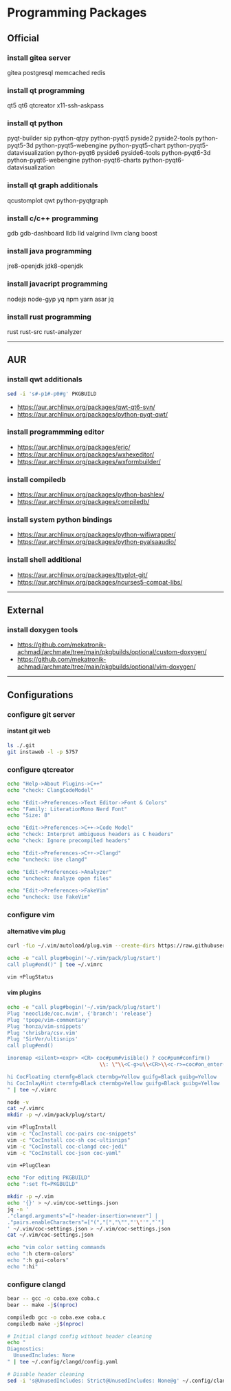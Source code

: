 # Programming Packages

## Official

### install gitea server

gitea postgresql
memcached redis

### install qt programming

qt5 qt6 qtcreator
x11-ssh-askpass

### install qt python

pyqt-builder
sip python-qtpy
python-pyqt5
pyside2 pyside2-tools
python-pyqt5-3d python-pyqt5-webengine
python-pyqt5-chart python-pyqt5-datavisualization
python-pyqt6
pyside6 pyside6-tools
python-pyqt6-3d python-pyqt6-webengine
python-pyqt6-charts python-pyqt6-datavisualization

### install qt graph additionals

qcustomplot qwt
python-pyqtgraph

### install c/c++ programming

gdb gdb-dashboard
lldb lld valgrind
llvm clang boost

### install java programming

jre8-openjdk jdk8-openjdk

### install javacript programming

nodejs node-gyp yq
npm yarn asar jq

### install rust programming

rust rust-src rust-analyzer

--------------------------------------------------------------------------------

## AUR

### install qwt additionals

```sh
sed -i 's#-p1#-p0#g' PKGBUILD
```

- https://aur.archlinux.org/packages/qwt-qt6-svn/
- https://aur.archlinux.org/packages/python-pyqt-qwt/

### install programmming editor

- https://aur.archlinux.org/packages/eric/
- https://aur.archlinux.org/packages/wxhexeditor/
- https://aur.archlinux.org/packages/wxformbuilder/

### install compiledb

- https://aur.archlinux.org/packages/python-bashlex/
- https://aur.archlinux.org/packages/compiledb/

### install system python bindings

- https://aur.archlinux.org/packages/python-wifiwrapper/
- https://aur.archlinux.org/packages/python-pyalsaaudio/

### install shell additional

- https://aur.archlinux.org/packages/ttyplot-git/
- https://aur.archlinux.org/packages/ncurses5-compat-libs/

--------------------------------------------------------------------------------

## External

### install doxygen tools

- https://github.com/mekatronik-achmadi/archmate/tree/main/pkgbuilds/optional/custom-doxygen/
- https://github.com/mekatronik-achmadi/archmate/tree/main/pkgbuilds/optional/vim-doxygen/

--------------------------------------------------------------------------------

## Configurations

### configure git server

#### instant git web

```sh
ls ./.git
git instaweb -l -p 5757
```

### configure qtcreator

```sh
echo "Help->About Plugins->C++"
echo "check: ClangCodeModel"

echo "Edit->Preferences->Text Editor->Font & Colors"
echo "Family: LiterationMono Nerd Font"
echo "Size: 8"

echo "Edit->Preferences->C++->Code Model"
echo "check: Interpret ambiguous headers as C headers"
echo "check: Ignore precompiled headers"

echo "Edit->Preferences->C++->Clangd"
echo "uncheck: Use clangd"

echo "Edit->Preferences->Analyzer"
echo "uncheck: Analyze open files"

echo "Edit->Preferences->FakeVim"
echo "uncheck: Use FakeVim"
```

### configure vim

#### alternative vim plug

```sh
curl -fLo ~/.vim/autoload/plug.vim --create-dirs https://raw.githubusercontent.com/junegunn/vim-plug/master/plug.vim

echo -e "call plug#begin('~/.vim/pack/plug/start')
call plug#end()" | tee ~/.vimrc

vim +PlugStatus
```

#### vim plugins

```sh
echo -e "call plug#begin('~/.vim/pack/plug/start')
Plug 'neoclide/coc.nvim', {'branch': 'release'}
Plug 'tpope/vim-commentary'
Plug 'honza/vim-snippets'
Plug 'chrisbra/csv.vim'
Plug 'SirVer/ultisnips'
call plug#end()

inoremap <silent><expr> <CR> coc#pum#visible() ? coc#pum#confirm()
                              \\: \"\\<C-g>u\\<CR>\\<c-r>=coc#on_enter()\\<CR>\"

hi CocFloating ctermfg=Black ctermbg=Yellow guifg=Black guibg=Yellow
hi CocInlayHint ctermfg=Black ctermbg=Yellow guifg=Black guibg=Yellow
" | tee ~/.vimrc
```

```sh
node -v
cat ~/.vimrc
mkdir -p ~/.vim/pack/plug/start/

vim +PlugInstall
vim -c "CocInstall coc-pairs coc-snippets"
vim -c "CocInstall coc-sh coc-ultisnips"
vim -c "CocInstall coc-clangd coc-jedi"
vim -c "CocInstall coc-json coc-yaml"

vim +PlugClean

echo "For editing PKGBUILD"
echo ":set ft=PKGBUILD"
```

```sh
mkdir -p ~/.vim
echo '{}' > ~/.vim/coc-settings.json
jq -n '
."clangd.arguments"=["-header-insertion=never"] |
."pairs.enableCharacters"=["(","[","\"","'\''","`"]
' ~/.vim/coc-settings.json > ~/.vim/coc-settings.json
cat ~/.vim/coc-settings.json

echo "vim color setting commands
echo ":h cterm-colors"
echo ":h gui-colors"
echo ":hi"
```

### configure clangd

```sh
bear -- gcc -o coba.exe coba.c
bear -- make -j$(nproc)
```

```sh
compiledb gcc -o coba.exe coba.c
compiledb make -j$(nproc)
```

```sh
# Initial clangd config without header cleaning
echo "
Diagnostics:
  UnusedIncludes: None
" | tee ~/.config/clangd/config.yaml

# Disable header cleaning
sed -i 's@UnusedIncludes: Strict@UnusedIncludes: None@g' ~/.config/clangd/config.yaml
```
